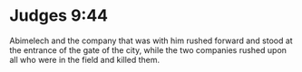 # Judges 9:44

Abimelech and the company that was with him rushed forward and stood at the entrance of the gate of the city, while the two companies rushed upon all who were in the field and killed them.
